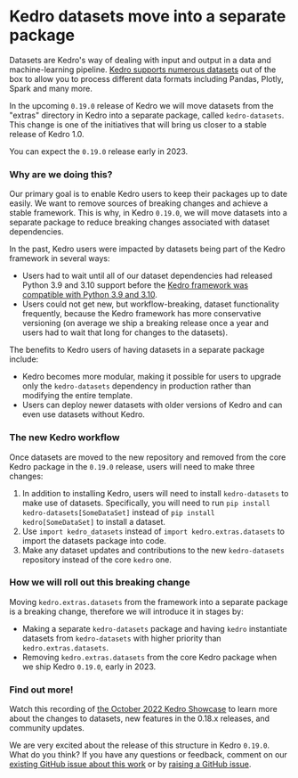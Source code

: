 # Kedro datasets move into a separate package

Datasets are Kedro's way of dealing with input and output in a data and machine-learning pipeline. [Kedro supports numerous datasets](https://kedro.readthedocs.io/en/stable/kedro.extras.datasets.html) out of the box to allow you to process different data formats including Pandas, Plotly, Spark and many more.

In the upcoming `0.19.0` release of Kedro we will move datasets from the "extras" directory in Kedro into a separate package, called `kedro-datasets`. This change is one of the initiatives that will bring us closer to a stable release of Kedro 1.0. 

You can expect the `0.19.0` release early in 2023.

### Why are we doing this?

Our primary goal is to enable Kedro users to keep their packages up to date easily. We want to remove sources of breaking changes and achieve a stable framework. This is why, in Kedro `0.19.0`, we will move datasets into a separate package to reduce breaking changes associated with dataset dependencies. 

In the past, Kedro users were impacted by datasets being part of the Kedro framework in several ways:

 - Users had to wait until all of our dataset dependencies had released Python 3.9 and 3.10 support before the [Kedro framework was compatible with Python 3.9 and 3.10](https://github.com/kedro-org/kedro/issues?q=is%3Aissue+python+3.9+is%3Aclosed).  
 - Users could not get new, but workflow-breaking, dataset functionality frequently, because the Kedro framework has more conservative versioning (on average we ship a breaking release once a year and users had to wait that long for changes to the datasets).

The benefits to Kedro users of having datasets in a separate package include: 

- Kedro becomes more modular, making it possible for users to upgrade only the `kedro-datasets` dependency in production rather than modifying the entire template.
- Users can deploy newer datasets with older versions of Kedro and can even use datasets without Kedro. 

### The new Kedro workflow

Once datasets are moved to the new repository and removed from the core Kedro package in the `0.19.0` release, users will need to make three changes:

1. In addition to installing Kedro, users will need to install `kedro-datasets` to make use of datasets. Specifically, you will need to run `pip install kedro-datasets[SomeDataSet]` instead of `pip install kedro[SomeDataSet]` to install a dataset.
2. Use `import kedro_datasets` instead of `import kedro.extras.datasets` to import the datasets package into code.
3. Make any dataset updates and contributions to the new `kedro-datasets` repository instead of the core `kedro` one.

### How we will roll out this breaking change

Moving `kedro.extras.datasets` from the framework into a separate package is a breaking change, therefore we will introduce it in stages by:

- Making a separate `kedro-datasets` package and having `kedro` instantiate datasets from `kedro-datasets` with higher priority than `kedro.extras.datasets`.
- Removing `kedro.extras.datasets` from the core Kedro package when we ship Kedro `0.19.0`, early in 2023.

### Find out more!
Watch this recording of [the October 2022 Kedro Showcase](https://www.youtube.com/watch?v=MkMWl3jkxAU) to learn more about the changes to datasets, new features in the 0.18.x releases, and community updates.  

We are very excited about the release of this structure in Kedro `0.19.0`. What do you think? If you have any questions or feedback, comment on our [existing GitHub issue about this work](https://github.com/kedro-org/kedro/issues/1457) or by [raising a GitHub issue](https://github.com/kedro-org/kedro/issues/new/choose).
